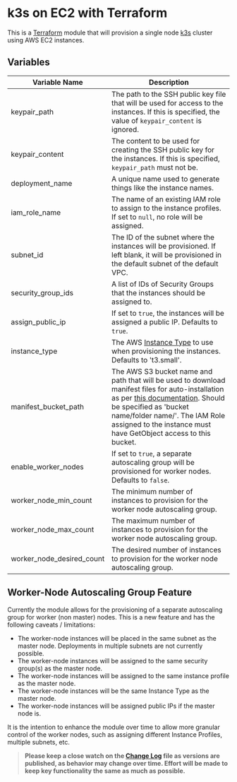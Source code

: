 # k3s on EC2 with Terraform

This is a [Terraform](https://terraform.io) module that will provision a single node [k3s](https://k3s.io) cluster using AWS EC2 instances.

## Variables

| Variable Name         | Description                                                                   |
------------------------|-------------------------------------------------------------------------------|
| keypair_path          | The path to the SSH public key file that will be used for access to the instances. If this is specified, the value of `keypair_content` is ignored. |
| keypair_content          | The content to be used for creating the SSH public key for the instances. If this is specified, `keypair_path` must not be. |
| deployment_name       | A unique name used to generate things like the instance names.                 |
| iam_role_name         | The name of an existing IAM role to assign to the instance profiles. If set to `null`, no role will be assigned. |
| subnet_id             | The ID of the subnet where the instances will be provisioned. If left blank, it will be provisioned in the default subnet of the default VPC. |
| security_group_ids    | A list of IDs of Security Groups that the instances should be assigned to.     |
| assign_public_ip      | If set to `true`, the instances will be assigned a public IP. Defaults to `true`. |
| instance_type         | The AWS [Instance Type](https://aws.amazon.com/ec2/instance-types/) to use when provisioning the instances. Defaults to 't3.small'. |
| manifest_bucket_path  | The AWS S3 bucket name and path that will be used to download manifest files for auto-installation as per [this documentation](https://rancher.com/docs/k3s/latest/en/advanced/). Should be specified as 'bucket name/folder name/'. The IAM Role assigned to the instance must have GetObject access to this bucket. |
| enable_worker_nodes   | If set to `true`, a separate autoscaling group will be provisioned for worker nodes. Defaults to `false`.
| worker_node_min_count | The minimum number of instances to provision for the worker node autoscaling group.
| worker_node_max_count | The maximum number of instances to provision for the worker node autoscaling group.
| worker_node_desired_count | The desired number of instances to provision for the worker node autoscaling group.

## Worker-Node Autoscaling Group Feature

Currently the module allows for the provisioning of a separate autoscaling group for worker (non master) nodes. This is a new feature and has the following caveats / limitations:

* The worker-node instances will be placed in the same subnet as the master node. Deployments in multiple subnets are not currently possible.
* The worker-node instances will be assigned to the same security group(s) as the master node.
* The worker-node instances will be assigned to the same instance profile as the master node.
* The worker-node instances will be the same Instance Type as the master node.
* The worker-node instances will be assigned public IPs if the master node is.

It is the intention to enhance the module over time to allow more granular control of the worker nodes, such as assigning different Instance Profiles, multiple subnets, etc.

>**Please keep a close watch on the [Change Log](changelog.md) file as versions are published, as behavior may change over time. Effort will be made to keep key functionality the same as much as possible.**
